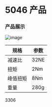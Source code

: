 # 5046 产品
### 产品展示

![image](/motor/5046/images/image.png "image")


| 规格      | 参数    |
|----------|--------|
| 减速比    | 32NE   |
| 扭矩      | 2Nm    |
| 峰值扭矩  | 8Nm    |
| 重量      | 280g   |    

3306
